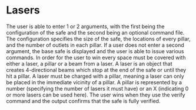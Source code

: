 # Lasers
The user is able to enter 1 or 2 arguments, with the first being the configuration of the safe and the second being an optional command file. The configuration specifies the size of the safe, the locations of every pillar, and the number of outlets in each pillar. If a user does not enter a second argument, the base safe is displayed and the user is able to issue various commands. In order for the user to win every space must be covered with either a laser, a pillar or a beam from a laser. A laser is an object that creates 4-directional beams which stop at the end of the safe or until they hit a pillar. A laser must be charged with a pillar, meaning a laser can only be placed in the immediate vicinity of a pillar. A pillar is represented by a number (specifying the number of lasers it must have) or an X (indicating 0 or more lasers can be used here). The user wins when they use the verify command and the output confirms that the safe is fully verified.   
